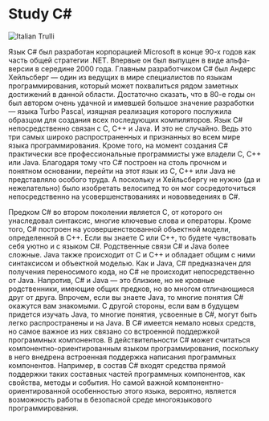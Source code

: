 # Study C#
<div align="left">
<img src="https://user-images.githubusercontent.com/43417474/51752125-1fc80780-20d0-11e9-8d6a-e71c36813b3f.png" alt="Italian Trulli">

</div>

Язык C# был разработан корпорацией Microsoft в конце 90-х годов как часть общей стратегии .NET. Впервые он был выпущен в виде альфа-версии в середине 2000 года. Главным разработчиком C# был Андерс Хейльсберг — один из ведущих в мире специалистов по языкам программирования, который может похвалиться рядом заметных достижений в данной области. Достаточно сказать, что в 80-е годы он был автором очень удачной и имевшей большое значение разработки — языка Turbo Pascal, изящная реализация которого послужила образцом для создания всех последующих компиляторов.
Язык C# непосредственно связан с С, С++ и Java. И это не случайно. Ведь это три самых широко распространенных и признанных во всем мире языка программирования. Кроме того, на момент создания C# практически все профессиональные программисты уже владели С, С++ или Java. Благодаря тому что C# построен на столь прочном и понятном основании, перейти на этот язык из С, С++ или Java не представляло особого труда. А поскольку и Хейльсбергу не нужно (да и нежелательно) было изобретать велосипед то он мог сосредоточиться непосредственно на усовершенствованиях и нововведениях в C#.
 
Предком C# во втором поколении является С, от которого он унаследовал синтаксис, многие ключевые слова и операторы. Кроме того, C# построен на усовершенствованной объектной модели, определенной в С++. Если вы знаете С или С++, то будете чувствовать себя уютно и с языком C#.
Родственные связи C# и Java более сложные. Java также происходит от С и С++ и обладает общим с ними синтаксисом и объектной моделью. Как и Java, C# предназначен для получения переносимого кода, но C# не происходит непосредственно от Java. Напротив, C# и Java — это близкие, но не кровные родственники, имеющие общих предков, но во многом отличающиеся друг от друга. Впрочем, если вы знаете Java, то многие понятия C# окажутся вам знакомыми. С другой стороны, если вам в будущем придется изучать Java, то многие понятия, усвоенные в C#, могут быть легко распространены и на Java.
В C# имеется немало новых средств, но самое важное из них связано со встроенной поддержкой программных компонентов. В действительности C# может считаться компонентно-ориентированным языком программирования, поскольку в него внедрена встроенная поддержка написания программных компонентов. Например, в состав C# входят средства прямой поддержки таких составных частей программных компонентов, как свойства, методы и события. Но самой важной компонентно-ориентированной особенностью этого языка, вероятно, является возможность работы в безопасной среде многоязыкового программирования.


